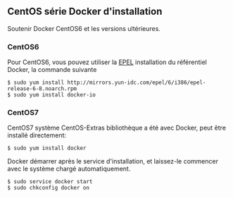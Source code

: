 ## CentOS série Docker d'installation

Soutenir Docker CentOS6 et les versions ultérieures.

### CentOS6

Pour CentOS6, vous pouvez utiliser la [EPEL](https://fedoraproject.org/wiki/EPEL) installation du référentiel Docker, la commande suivante
```
$ sudo yum install http://mirrors.yun-idc.com/epel/6/i386/epel-release-6-8.noarch.rpm
$ sudo yum install docker-io
```

### CentOS7
CentOS7 système CentOS-Extras bibliothèque a été avec Docker, peut être installé directement:
```
$ sudo yum install docker
```

Docker démarrer après le service d'installation, et laissez-le commencer avec le système chargé automatiquement.
```
$ sudo service docker start
$ sudo chkconfig docker on
```

